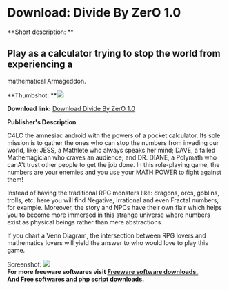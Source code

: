 # Download: Divide By ZerO 1.0

**Short description: **

## Play as a calculator trying to stop the world from experiencing a
mathematical Armageddon.

  
**Thumbshot: **![](http://www.freewarefiles.com/screenshot/dividebyzero_md.jpg)   
  
**Download link:** [Download Divide By ZerO 1.0](http://freesoftwares.boysofts.com/Divide-By-ZerO_program_98594.html)  
  

**Publisher's Description**  
  

C4LC the amnesiac android with the powers of a pocket calculator. Its sole
mission is to gather the ones who can stop the numbers from invading our
world, like: JESS, a Mathlete who always speaks her mind; DAVE, a failed
Mathemagician who craves an audience; and DR. DIANE, a Polymath who canA't
trust other people to get the job done. In this role-playing game, the numbers
are your enemies and you use your MATH POWER to fight against them!

Instead of having the traditional RPG monsters like: dragons, orcs, goblins,
trolls, etc; here you will find Negative, Irrational and even Fractal numbers,
for example. Moreover, the story and NPCs have their own flair which helps you
to become more immersed in this strange universe where numbers exist as
physical beings rather than mere abstractions.

If you chart a Venn Diagram, the intersection between RPG lovers and
mathematics lovers will yield the answer to who would love to play this game.

  
  
Screenshot: ![](http://www.freewarefiles.com/screenshot/dividebyzero.jpg)  
**For more freeware softwares visit [Freeware software downloads.](http://freesoftwares.boysofts.com/)**   
**And [Free softwares and php script downloads.](http://www.boysofts.com/)**

